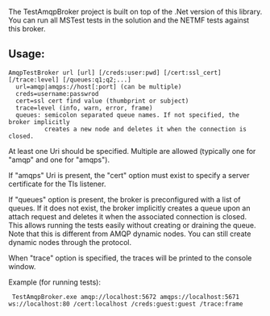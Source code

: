 The TestAmqpBroker project is built on top of the .Net version of this library. You can run all MSTest tests in the solution and the NETMF tests against this broker.

## Usage:
```
AmqpTestBroker url [url] [/creds:user:pwd] [/cert:ssl_cert] [/trace:level] [/queues:q1;q2;...]
  url=amqp|amqps://host[:port] (can be multiple)
  creds=username:passwrod
  cert=ssl cert find value (thumbprint or subject)
  trace=level (info, warn, error, frame)
  queues: semicolon separated queue names. If not specified, the broker implicitly
          creates a new node and deletes it when the connection is closed.
```

At least one Uri should be specified. Multiple are allowed (typically one for "amqp" and one for "amqps").

If "amqps" Uri is present, the "cert" option must exist to specify a server certificate for the Tls listener.

If "queues" option is present, the broker is preconfigured with a list of queues. If it does not exist, the broker implicitly creates a queue upon an attach request and deletes it when the associated connection is closed. This allows running the tests easily without creating or draining the queue. Note that this is different from AMQP dynamic nodes. You can still create dynamic nodes through the protocol.

When "trace" option is specified, the traces will be printed to the console window.

Example (for running tests):
```
 TestAmqpBroker.exe amqp://localhost:5672 amqps://localhost:5671 ws://localhost:80 /cert:localhost /creds:guest:guest /trace:frame
```
